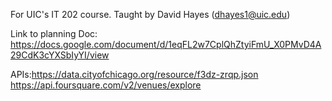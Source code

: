 For UIC's IT 202 course.
Taught by David Hayes (dhayes1@uic.edu)

Link to planning Doc: https://docs.google.com/document/d/1eqFL2w7CplQhZtyiFmU_X0PMvD4A29CdK3cYXSbIyYI/view

APIs:https://data.cityofchicago.org/resource/f3dz-zrqp.json
https://api.foursquare.com/v2/venues/explore
